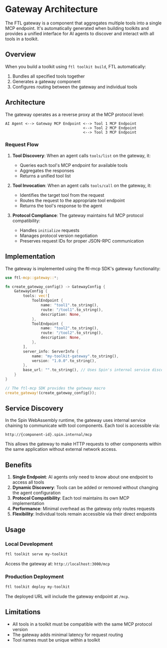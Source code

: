 # Gateway Architecture

The FTL gateway is a component that aggregates multiple tools into a single MCP endpoint. It's automatically generated when building toolkits and provides a unified interface for AI agents to discover and interact with all tools in a toolkit.

## Overview

When you build a toolkit using `ftl toolkit build`, FTL automatically:

1. Bundles all specified tools together
2. Generates a gateway component
3. Configures routing between the gateway and individual tools

## Architecture

The gateway operates as a reverse proxy at the MCP protocol level:

```
AI Agent <--> Gateway MCP Endpoint <--> Tool 1 MCP Endpoint
                                   <--> Tool 2 MCP Endpoint
                                   <--> Tool 3 MCP Endpoint
```

### Request Flow

1. **Tool Discovery**: When an agent calls `tools/list` on the gateway, it:
   - Queries each tool's MCP endpoint for available tools
   - Aggregates the responses
   - Returns a unified tool list

2. **Tool Invocation**: When an agent calls `tools/call` on the gateway, it:
   - Identifies the target tool from the request
   - Routes the request to the appropriate tool endpoint
   - Returns the tool's response to the agent

3. **Protocol Compliance**: The gateway maintains full MCP protocol compatibility:
   - Handles `initialize` requests
   - Manages protocol version negotiation
   - Preserves request IDs for proper JSON-RPC communication

## Implementation

The gateway is implemented using the ftl-mcp SDK's gateway functionality:

```rust
use ftl-mcp::gateway::*;

fn create_gateway_config() -> GatewayConfig {
    GatewayConfig {
        tools: vec![
            ToolEndpoint {
                name: "tool1".to_string(),
                route: "/tool1".to_string(),
                description: None,
            },
            ToolEndpoint {
                name: "tool2".to_string(),
                route: "/tool2".to_string(),
                description: None,
            },
        ],
        server_info: ServerInfo {
            name: "my-toolkit-gateway".to_string(),
            version: "1.0.0".to_string(),
        },
        base_url: "".to_string(), // Uses Spin's internal service discovery
    }
}

// The ftl-mcp SDK provides the gateway macro
create_gateway!(create_gateway_config());
```

## Service Discovery

In the Spin WebAssembly runtime, the gateway uses internal service chaining to communicate with tool components. Each tool is accessible via:

```
http://{component-id}.spin.internal/mcp
```

This allows the gateway to make HTTP requests to other components within the same application without external network access.

## Benefits

1. **Single Endpoint**: AI agents only need to know about one endpoint to access all tools
2. **Dynamic Discovery**: Tools can be added or removed without changing the agent configuration
3. **Protocol Compatibility**: Each tool maintains its own MCP implementation
4. **Performance**: Minimal overhead as the gateway only routes requests
5. **Flexibility**: Individual tools remain accessible via their direct endpoints

## Usage

### Local Development

```bash
ftl toolkit serve my-toolkit
```

Access the gateway at: `http://localhost:3000/mcp`

### Production Deployment

```bash
ftl toolkit deploy my-toolkit
```

The deployed URL will include the gateway endpoint at `/mcp`.

## Limitations

- All tools in a toolkit must be compatible with the same MCP protocol version
- The gateway adds minimal latency for request routing
- Tool names must be unique within a toolkit